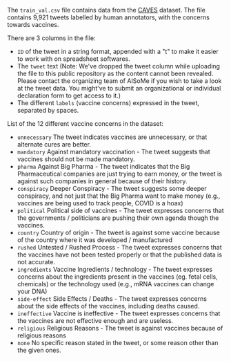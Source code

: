 The `train_val.csv` file contains data from the [CAVES](https://arxiv.org/abs/2204.13746) dataset.
The file contains 9,921 tweets labelled by human annotators, with the concerns towards vaccines.

There are 3 columns in the file:
 - `ID` of the tweet in a string format, appended with a "t" to make it easier to work with on spreadsheet softwares.
 - The `tweet` text (Note: We've dropped the tweet column while uploading the file to this public repository as the content cannot been revealed. Please contact the organizing team of AISoMe if you wish to take a look at the tweet data. You might've to submit an organizational or individual declaration form to get access to it.)
 - The different `labels` (vaccine concerns) expressed in the tweet, separated by spaces.

List of the 12 different vaccine concerns in the dataset:
 - `unnecessary` The tweet indicates vaccines are unnecessary, or that alternate cures are better.
 - `mandatory` Against mandatory vaccination - The tweet suggests that vaccines should not be made mandatory.
 - `pharma` Against Big Pharma - The tweet indicates that the Big Pharmaceutical companies are just trying to earn money, or the tweet is against such companies in general because of their history.
 - `conspiracy` Deeper Conspiracy - The tweet suggests some deeper conspiracy, and not just that the Big Pharma want to make money (e.g., vaccines are being used to track people, COVID is a hoax)
 - `political` Political side of vaccines - The tweet expresses concerns that the governments / politicians are pushing their own agenda though the vaccines.
 - `country` Country of origin - The tweet is against some vaccine because of the country where it was developed / manufactured
 - `rushed` Untested / Rushed Process - The tweet expresses concerns that the vaccines have not been tested properly or that the published data is not accurate.
 - `ingredients` Vaccine Ingredients / technology - The tweet expresses concerns about the ingredients present in the vaccines (eg. fetal cells, chemicals) or the technology used (e.g., mRNA vaccines can change your DNA)
 - `side-effect` Side Effects / Deaths - The tweet expresses concerns about the side effects of the vaccines, including deaths caused.
 - `ineffective` Vaccine is ineffective - The tweet expresses concerns that the vaccines are not effective enough and are useless.
 - `religious` Religious Reasons - The tweet is against vaccines because of religious reasons
 - `none` No specific reason stated in the tweet, or some reason other than the given ones.
